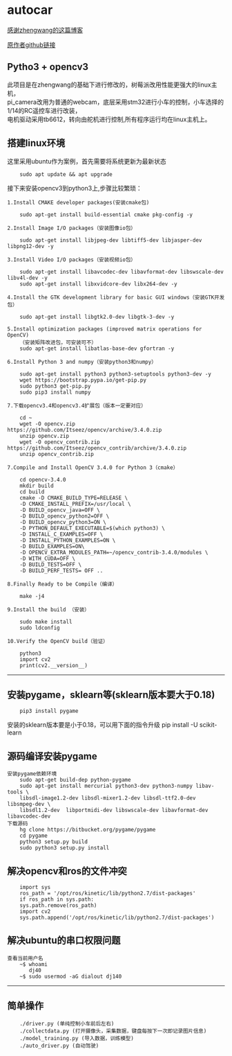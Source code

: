 # autocar

[感谢zhengwang的这篇博客](https://zhengludwig.wordpress.com/projects/self-driving-rc-car/)

[原作者github链接](https://github.com/hamuchiwa/AutoRCCar)
## Pytho3 + opencv3
此项目是在zhengwang的基础下进行修改的，树莓派改用性能更强大的linux主机，<br>
pi_camera改用为普通的webcam，底层采用stm32进行小车的控制，小车选择的1/14的RC遥控车进行改装，<br>
电机驱动采用tb6612，转向由舵机进行控制,所有程序运行均在linux主机上。

## 搭建linux环境

这里采用ubuntu作为案例，首先需要将系统更新为最新状态

		sudo apt update && apt upgrade

接下来安装opencv3到python3上,步骤比较繁琐：

	1.Install CMAKE developer packages(安装cmake包)

		sudo apt-get install build-essential cmake pkg-config -y
		
	2.Install Image I/O packages（安装图像io包）

		sudo apt-get install libjpeg-dev libtiff5-dev libjasper-dev libpng12-dev -y
	
	3.Install Video I/O packages（安装视频io包）

		sudo apt-get install libavcodec-dev libavformat-dev libswscale-dev libv4l-dev -y
		sudo apt-get install libxvidcore-dev libx264-dev -y
	
	4.Install the GTK development library for basic GUI windows（安装GTK开发包）
		
		sudo apt-get install libgtk2.0-dev libgtk-3-dev -y

	5.Install optimization packages (improved matrix operations for OpenCV)
		（安装矩阵改进包，可安装可不）
		sudo apt-get install libatlas-base-dev gfortran -y

	6.Install Python 3 and numpy（安装python3和numpy）

		sudo apt-get install python3 python3-setuptools python3-dev -y
		wget https://bootstrap.pypa.io/get-pip.py
		sudo python3 get-pip.py
		sudo pip3 install numpy
	
	7.下载opencv3.4和opencv3.4扩展包（版本一定要对应）

		cd ~
		wget -O opencv.zip https://github.com/Itseez/opencv/archive/3.4.0.zip
		unzip opencv.zip
		wget -O opencv_contrib.zip https://github.com/Itseez/opencv_contrib/archive/3.4.0.zip
		unzip opencv_contrib.zip

	7.Compile and Install OpenCV 3.4.0 for Python 3（cmake）
		
		cd opencv-3.4.0
		mkdir build
		cd build
		cmake -D CMAKE_BUILD_TYPE=RELEASE \
		-D CMAKE_INSTALL_PREFIX=/usr/local \
		-D BUILD_opencv_java=OFF \
		-D BUILD_opencv_python2=OFF \
		-D BUILD_opencv_python3=ON \
		-D PYTHON_DEFAULT_EXECUTABLE=$(which python3) \
		-D INSTALL_C_EXAMPLES=OFF \
		-D INSTALL_PYTHON_EXAMPLES=ON \
		-D BUILD_EXAMPLES=ON\
		-D OPENCV_EXTRA_MODULES_PATH=~/opencv_contrib-3.4.0/modules \
		-D WITH_CUDA=OFF \
		-D BUILD_TESTS=OFF \
		-D BUILD_PERF_TESTS= OFF ..

	8.Finally Ready to be Compile（编译）
		
		make -j4

	9.Install the build （安装）
	
		sudo make install
		sudo ldconfig

	10.Verify the OpenCV build（验证）
	
		python3
		import cv2
		print(cv2.__version__)


-----------------------------------
## 安装pygame，sklearn等(sklearn版本要大于0.18)
		pip3 install pygame
		
  安装的sklearn版本要是小于0.18，可以用下面的指令升级
  		pip install -U scikit-learn


## 源码编译安装pygame

	安装pygame依赖环境
		sudo apt-get build-dep python-pygame
		sudo apt-get install mercurial python3-dev python3-numpy libav-tools \
		libsdl-image1.2-dev libsdl-mixer1.2-dev libsdl-ttf2.0-dev libsmpeg-dev \
		libsdl1.2-dev  libportmidi-dev libswscale-dev libavformat-dev libavcodec-dev
	下载源码
		hg clone https://bitbucket.org/pygame/pygame
		cd pygame
		python3 setup.py build
		sudo python3 setup.py install

## 解决opencv和ros的文件冲突

		import sys
		ros_path = '/opt/ros/kinetic/lib/python2.7/dist-packages'
		if ros_path in sys.path:
		sys.path.remove(ros_path)
		import cv2
		sys.path.append('/opt/ros/kinetic/lib/python2.7/dist-packages')

## 解决ubuntu的串口权限问题

	查看当前用户名
		~$ whoami
		   dj40
		~$ sudo usermod -aG dialout dj140

--------------------------------
## 简单操作

		./driver.py (单纯控制小车前后左右)
		./collectdata.py (打开摄像头，采集数据，键盘每按下一次即记录图片信息)
		./model_training.py (导入数据，训练模型)
		./auto_driver.py (自动驾驶)


